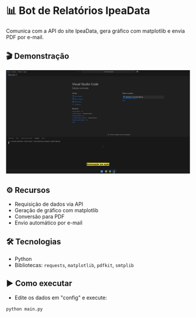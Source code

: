 # 📊 Bot de Relatórios IpeaData

Comunica com a API do site IpeaData, gera gráfico com matplotlib e envia PDF por e-mail.

## 🎬 Demonstração
![Bot IpeaData](./img/ipeadata_demo.gif)

## ⚙️ Recursos
- Requisição de dados via API
- Geração de gráfico com matplotlib
- Conversão para PDF
- Envio automático por e-mail

## 🛠️ Tecnologias
- Python
- Bibliotecas: `requests`, `matplotlib`, `pdfkit`, `smtplib`

## ▶️ Como executar
- Edite os dados em "config" e execute:
```bash
python main.py
